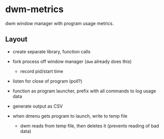 # dwm-metrics 

dwm window manager with program usage metrics.

## Layout

- create separate library, function calls

- fork process off window manager (`dwm` already does this)
	- record pid/start time
- listen for close of program (poll?)

- function as program launcher, prefix with all commands to log usage data
- generate output as CSV
- when dmenu gets program to launch, write to temp file
	- dwm reads from temp file, then deletes it (prevents reading of bad data)
